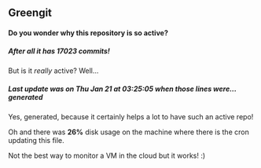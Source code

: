 ## Greengit

#### Do you wonder why this repository is so active?

##### After all it has 17023 commits!

But is it *really* active? Well...

##### Last update was on Thu Jan 21 at 03:25:05 when those lines were... generated

Yes, generated, because it certainly helps a lot to have such an active repo!

Oh and there was **26%** disk usage on the machine
where there is the cron updating this file.

Not the best way to monitor a VM in the cloud but it works! :)

